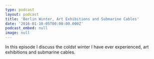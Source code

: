 ```yaml
---
type: podcast
layout: podcast
title: 'Berlin Winter, Art Exhibitions and Submarine Cables'
date: '2016-01-10-05T00:00:00.000Z'
podcast_embed: null
image: null
---
```


In this episode I discuss the coldst winter I have ever experienced, art exhibitions and submarine cables.
